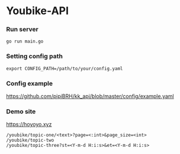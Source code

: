 # Youbike-API

### Run server
```
go run main.go
```

### Setting config path
```
export CONFIG_PATH=/path/to/your/config.yaml
```

### Config example
<https://github.com/pipiBRH/kk_api/blob/master/config/example.yaml>

### Demo site
<https://hoyoyo.xyz>
```
/youbike/topic-one/<text>?page=<:int>&page_size=<int>
/youbike/topic-two
/youbike/topic-three?st=<Y-m-d H:i:s>&et=<Y-m-d H:i:s>
```